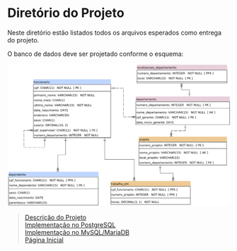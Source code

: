 # Diretório do Projeto

Neste diretório estão listados todos os arquivos esperados como entrega do projeto.

O banco de dados deve ser projetado conforme o esquema:

![Esquema Banco de Dados Elmasri](./Descri%C3%A7%C3%A3o/modelo-elmasri.png)

>[Descrição do Projeto](./Descri%C3%A7%C3%A3o/)<br>
>[Implementação no PostgreSQL](./PostgreSQL/)<br>
>[Implementação no MySQL/MariaDB](./MySQL/)<br>
>[Página Inicial](../)
